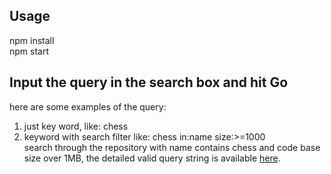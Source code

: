 ## Usage
npm install  
npm start

## **Input the query in the search box and hit Go**
here are some examples of the query:
1. just key word, like: chess
2. keyword with search filter like: chess in:name size:>=1000  
   search through the repository with name contains chess and code base size over 1MB, the detailed valid query string is available [here](https://docs.github.com/en/search-github/searching-on-github/searching-for-repositories).
